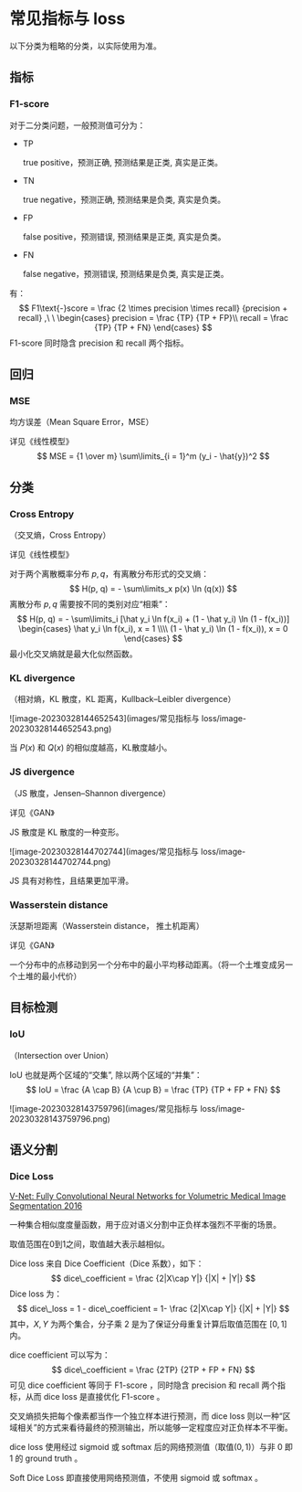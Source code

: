 # 常见指标与 loss

以下分类为粗略的分类，以实际使用为准。

## 指标

### F1-score

对于二分类问题，一般预测值可分为：

- TP

	true positive，预测正确, 预测结果是正类, 真实是正类。

- TN

	true negative，预测正确, 预测结果是负类, 真实是负类。

- FP

	false positive，预测错误, 预测结果是正类, 真实是负类。

- FN

	false negative，预测错误, 预测结果是负类, 真实是正类。

有：
$$
F1\text{-}score = 
\frac {2 \times precision \times recall} {precision + recall} ,\ \ 
\begin{cases}
precision = \frac {TP} {TP + FP}\\
recall  = \frac {TP} {TP + FN}
\end{cases}
$$
F1-score 同时隐含 precision 和 recall 两个指标。

## 回归

### MSE

均方误差（Mean Square Error，MSE）

详见《线性模型》
$$
MSE = {1 \over m} \sum\limits_{i = 1}^m (y_i - \hat{y})^2
$$

## 分类

### Cross Entropy

（交叉熵，Cross Entropy）

详见《线性模型》

对于两个离散概率分布 $p,q$，有离散分布形式的交叉熵：
$$
H(p, q) = - \sum\limits_x p(x) \ln (q(x))
$$
离散分布 $p,q$ 需要按不同的类别对应“相乘”：
$$
H(p, q) = - \sum\limits_i [\hat y_i \ln f(x_i) + (1 - \hat y_i) \ln (1 - f(x_i))] 
\begin{cases}
\hat y_i \ln f(x_i), x = 1 \\\\
(1 - \hat y_i) \ln (1 - f(x_i)), x = 0
\end{cases}
$$
最小化交叉熵就是最大化似然函数。

### KL divergence

（相对熵，KL 散度，KL 距离，Kullback–Leibler divergence）

![image-20230328144652543](images/常见指标与 loss/image-20230328144652543.png)

当 $P(x)$ 和 $Q(x)$ 的相似度越高，KL散度越小。

### JS divergence

（JS 散度，Jensen–Shannon divergence）

详见《GAN》

JS 散度是 KL 散度的一种变形。

![image-20230328144702744](images/常见指标与 loss/image-20230328144702744.png)

JS 具有对称性，且结果更加平滑。

### Wasserstein distance

沃瑟斯坦距离（Wasserstein distance， 推土机距离）

详见《GAN》

一个分布中的点移动到另一个分布中的最小平均移动距离。（将一个土堆变成另一个土堆的最小代价）

## 目标检测

### IoU

（Intersection over Union）

IoU 也就是两个区域的“交集”, 除以两个区域的“并集”：
$$
IoU = \frac {A \cap B} {A \cup B} = 
\frac {TP} {TP + FP + FN}
$$


![image-20230328143759796](images/常见指标与 loss/image-20230328143759796.png)



## 语义分割

### Dice Loss

[V-Net: Fully Convolutional Neural Networks for Volumetric Medical Image Segmentation 2016](https://arxiv.org/abs/1606.04797)

一种集合相似度度量函数，用于应对语义分割中正负样本强烈不平衡的场景。

取值范围在0到1之间，取值越大表示越相似。

Dice loss 来自 Dice Coefficient（Dice 系数），如下：
$$
dice\_coefficient = \frac {2|X\cap Y|} {|X| + |Y|}
$$
Dice loss 为：
$$
dice\_loss = 1 - dice\_coefficient = 1- \frac {2|X\cap Y|} {|X| + |Y|}
$$
其中，$X,Y$ 为两个集合，分子乘 $2$ 是为了保证分母重复计算后取值范围在 $[0,1]$ 内。

dice coefficient 可以写为：
$$
dice\_coefficient = \frac {2TP} {2TP + FP + FN}
$$
可见 dice coefficient 等同于 F1-score ，同时隐含 precision 和 recall 两个指标，从而 dice loss 是直接优化 F1-score 。

交叉熵损失把每个像素都当作一个独立样本进行预测，而 dice loss 则以一种“区域相关”的方式来看待最终的预测输出，所以能够一定程度应对正负样本不平衡。

dice loss 使用经过 sigmoid 或 softmax 后的网络预测值（取值$(0,1)$）与非 $0$ 即 $1$ 的 ground truth 。

Soft Dice Loss  即直接使用网络预测值，不使用 sigmoid 或 softmax 。